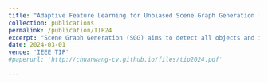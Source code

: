 ```yaml
---
title: "Adaptive Feature Learning for Unbiased Scene Graph Generation [ [PDF] ](http://chuanwang-cv.github.io/files/tip2024.pdf)"
collection: publications
permalink: /publication/TIP24
excerpt: "Scene Graph Generation (SGG) aims to detect all objects and identify their pairwise relationships in the scene. Recently, tremendous progress has been made in exploring better context relationship representations. Previous work mainly focuses on contextual information aggregation and uses de-biasing strategies on samples to eliminate the preference for head predicates. However, there remain challenges caused by indeterminate feature training. Overlooking the label confusion problem in feature training easily results in a messy feature distribution among the confused categories, thereby affecting the prediction of predicates. To alleviate the aforementioned problem, in this paper, we focus on enhancing predicate representation learning. In this project, we provide an effective and general solution, termed AMP-BiC, from the view of feature learning for complex scene graph understanding. AMP-BiC simultaneously achieves both the discriminated information propagation and aggregation during message passing and the de-confusion and de-bias during training.</p><br/><img src='/images/tip24framework.png' width='800' height='200' align=center>"
date: 2024-03-01
venue: 'IEEE TIP'
#paperurl: 'http://chuanwang-cv.github.io/files/tip2024.pdf'

---
```





